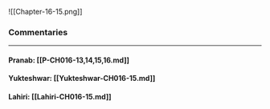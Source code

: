 ![[Chapter-16-15.png]]

### Commentaries

---

#### Pranab: [[P-CH016-13,14,15,16.md]]

#### Yukteshwar: [[Yukteshwar-CH016-15.md]]

#### Lahiri: [[Lahiri-CH016-15.md]]
